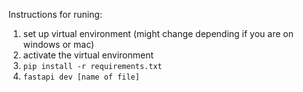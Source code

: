 Instructions for runing:

1. set up virtual environment (might change depending if you are on windows or mac)
2. activate the virtual environment
3. `pip install -r requirements.txt`
4. `fastapi dev [name of file]`